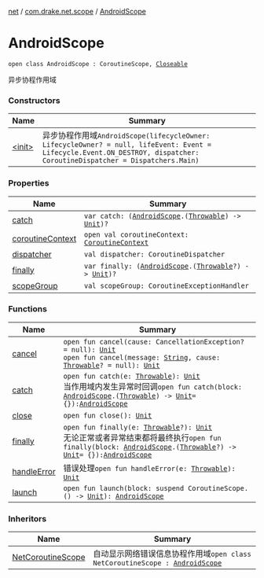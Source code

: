 [net](../../index.md) / [com.drake.net.scope](../index.md) / [AndroidScope](./index.md)

# AndroidScope

`open class AndroidScope : CoroutineScope, `[`Closeable`](https://docs.oracle.com/javase/6/docs/api/java/io/Closeable.html)

异步协程作用域

### Constructors

| Name | Summary |
|---|---|
| [&lt;init&gt;](-init-.md) | 异步协程作用域`AndroidScope(lifecycleOwner: LifecycleOwner? = null, lifeEvent: Event = Lifecycle.Event.ON_DESTROY, dispatcher: CoroutineDispatcher = Dispatchers.Main)` |

### Properties

| Name | Summary |
|---|---|
| [catch](catch.md) | `var catch: (`[`AndroidScope`](./index.md)`.(`[`Throwable`](https://kotlinlang.org/api/latest/jvm/stdlib/kotlin/-throwable/index.html)`) -> `[`Unit`](https://kotlinlang.org/api/latest/jvm/stdlib/kotlin/-unit/index.html)`)?` |
| [coroutineContext](coroutine-context.md) | `open val coroutineContext: `[`CoroutineContext`](https://kotlinlang.org/api/latest/jvm/stdlib/kotlin.coroutines/-coroutine-context/index.html) |
| [dispatcher](dispatcher.md) | `val dispatcher: CoroutineDispatcher` |
| [finally](finally.md) | `var finally: (`[`AndroidScope`](./index.md)`.(`[`Throwable`](https://kotlinlang.org/api/latest/jvm/stdlib/kotlin/-throwable/index.html)`?) -> `[`Unit`](https://kotlinlang.org/api/latest/jvm/stdlib/kotlin/-unit/index.html)`)?` |
| [scopeGroup](scope-group.md) | `val scopeGroup: CoroutineExceptionHandler` |

### Functions

| Name | Summary |
|---|---|
| [cancel](cancel.md) | `open fun cancel(cause: CancellationException? = null): `[`Unit`](https://kotlinlang.org/api/latest/jvm/stdlib/kotlin/-unit/index.html)<br>`open fun cancel(message: `[`String`](https://kotlinlang.org/api/latest/jvm/stdlib/kotlin/-string/index.html)`, cause: `[`Throwable`](https://kotlinlang.org/api/latest/jvm/stdlib/kotlin/-throwable/index.html)`? = null): `[`Unit`](https://kotlinlang.org/api/latest/jvm/stdlib/kotlin/-unit/index.html) |
| [catch](catch.md) | `open fun catch(e: `[`Throwable`](https://kotlinlang.org/api/latest/jvm/stdlib/kotlin/-throwable/index.html)`): `[`Unit`](https://kotlinlang.org/api/latest/jvm/stdlib/kotlin/-unit/index.html)<br>当作用域内发生异常时回调`open fun catch(block: `[`AndroidScope`](./index.md)`.(`[`Throwable`](https://kotlinlang.org/api/latest/jvm/stdlib/kotlin/-throwable/index.html)`) -> `[`Unit`](https://kotlinlang.org/api/latest/jvm/stdlib/kotlin/-unit/index.html)` = {}): `[`AndroidScope`](./index.md) |
| [close](close.md) | `open fun close(): `[`Unit`](https://kotlinlang.org/api/latest/jvm/stdlib/kotlin/-unit/index.html) |
| [finally](finally.md) | `open fun finally(e: `[`Throwable`](https://kotlinlang.org/api/latest/jvm/stdlib/kotlin/-throwable/index.html)`?): `[`Unit`](https://kotlinlang.org/api/latest/jvm/stdlib/kotlin/-unit/index.html)<br>无论正常或者异常结束都将最终执行`open fun finally(block: `[`AndroidScope`](./index.md)`.(`[`Throwable`](https://kotlinlang.org/api/latest/jvm/stdlib/kotlin/-throwable/index.html)`?) -> `[`Unit`](https://kotlinlang.org/api/latest/jvm/stdlib/kotlin/-unit/index.html)` = {}): `[`AndroidScope`](./index.md) |
| [handleError](handle-error.md) | 错误处理`open fun handleError(e: `[`Throwable`](https://kotlinlang.org/api/latest/jvm/stdlib/kotlin/-throwable/index.html)`): `[`Unit`](https://kotlinlang.org/api/latest/jvm/stdlib/kotlin/-unit/index.html) |
| [launch](launch.md) | `open fun launch(block: suspend CoroutineScope.() -> `[`Unit`](https://kotlinlang.org/api/latest/jvm/stdlib/kotlin/-unit/index.html)`): `[`AndroidScope`](./index.md) |

### Inheritors

| Name | Summary |
|---|---|
| [NetCoroutineScope](../-net-coroutine-scope/index.md) | 自动显示网络错误信息协程作用域`open class NetCoroutineScope : `[`AndroidScope`](./index.md) |
